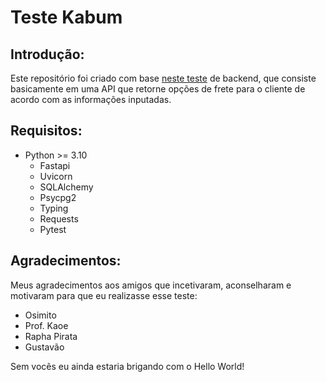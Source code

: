 # Teste Kabum

## Introdução:
Este repositório foi criado com base [neste teste](https://github.com/kabum/testes-kabum/tree/master/Teste%20Back-End%201) de backend, que consiste basicamente em uma API que retorne opções de frete para o cliente de acordo com as informações inputadas.

## Requisitos:
 - Python >= 3.10
   * Fastapi
   * Uvicorn
   * SQLAlchemy
   * Psycpg2
   * Typing
   * Requests
   * Pytest

## Agradecimentos:
Meus agradecimentos aos amigos que incetivaram, aconselharam e motivaram para que eu realizasse esse teste:

- Osimito
- Prof. Kaoe
- Rapha Pirata
- Gustavão

Sem vocês eu ainda estaria brigando com o Hello World!
